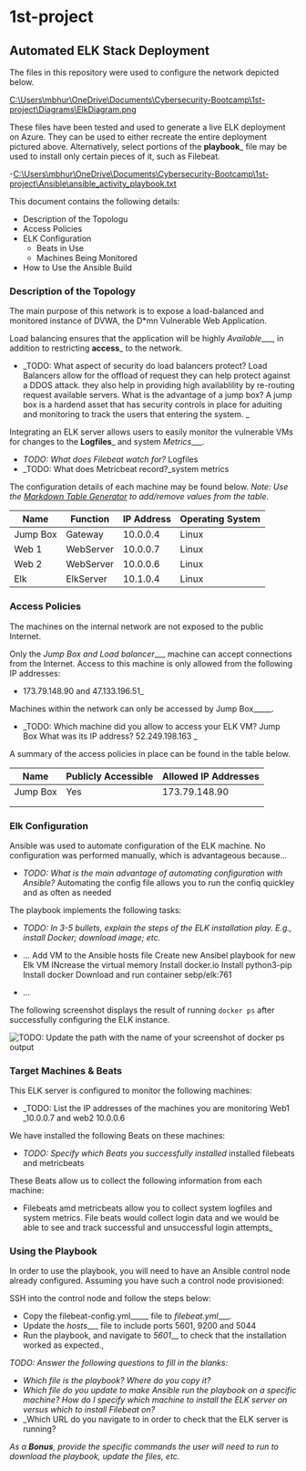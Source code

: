 # 1st-project
## Automated ELK Stack Deployment

The files in this repository were used to configure the network depicted below.

[C:\Users\mbhur\OneDrive\Documents\Cybersecurity-Bootcamp\1st-project\Diagrams\ElkDiagram.png
](Diagrams/ElkDiagram.png)

These files have been tested and used to generate a live ELK deployment on Azure. They can be used to either recreate the entire deployment pictured above. Alternatively, select portions of the __playbook___ file may be used to install only certain pieces of it, such as Filebeat.

  -[C:\Users\mbhur\OneDrive\Documents\Cybersecurity-Bootcamp\1st-project\Ansible\ansible_activity_playbook.txt](Ansible/ansible_activity_playbook.txt) 

This document contains the following details:
- Description of the Topologu
- Access Policies
- ELK Configuration
  - Beats in Use
  - Machines Being Monitored
- How to Use the Ansible Build


### Description of the Topology

The main purpose of this network is to expose a load-balanced and monitored instance of DVWA, the D*mn Vulnerable Web Application.

Load balancing ensures that the application will be highly _Available____, in addition to restricting __access___ to the network.
- _TODO: What aspect of security do load balancers protect?
            Load Balancers allow for the offload of request they can help protect against a DDOS attack. they also help in providing high availablility by re-routing request available servers. What is the advantage of a jump box? A jump box is a hardend asset that has security controls in place for aduiting and monitoring to track the users that entering the system. _

Integrating an ELK server allows users to easily monitor the vulnerable VMs for changes to the __Logfiles___ and system _Metrics____.
- _TODO: What does Filebeat watch for?_ Logfiles
- _TODO: What does Metricbeat record?_system metrics

The configuration details of each machine may be found below.
_Note: Use the [Markdown Table Generator](http://www.tablesgenerator.com/markdown_tables) to add/remove values from the table_.

| Name     | Function | IP Address | Operating System |
|----------|----------|------------|------------------|
| Jump Box | Gateway  | 10.0.0.4   | Linux            |
| Web 1    | WebServer| 10.0.0.7   | Linux            |
| Web 2    | WebServer| 10.0.0.6   | Linux            |
| Elk      | ElkServer| 10.1.0.4   | Linux            |

### Access Policies

The machines on the internal network are not exposed to the public Internet. 

Only the _Jump Box and Load balancer____ machine can accept connections from the Internet. Access to this machine is only allowed from the following IP addresses:
- 173.79.148.90 and 47.133.196.51_

Machines within the network can only be accessed by Jump Box_____.
- _TODO: Which machine did you allow to access your ELK VM? Jump Box 
     What was its IP address? 52.249.198.163 _

A summary of the access policies in place can be found in the table below.

| Name     | Publicly Accessible | Allowed IP Addresses |
|----------|---------------------|----------------------|
| Jump Box | Yes                 |   173.79.148.90      |
|          |                     |                      |
|          |                     |                      |

### Elk Configuration

Ansible was used to automate configuration of the ELK machine. No configuration was performed manually, which is advantageous because...
- _TODO: What is the main advantage of automating configuration with Ansible?_ 
         Automating the config file allows you to run the confiq quickley and as often as needed 

The playbook implements the following tasks:
- _TODO: In 3-5 bullets, explain the steps of the ELK installation play. E.g., install Docker; download image; etc._
- ... Add VM to the Ansible hosts file
      Create new Ansibel playbook for new Elk VM
      INcrease the virtual memory
      Install docker.io
      Install python3-pip
      Install docker
      Download and run container sebp/elk:761

- ...

The following screenshot displays the result of running `docker ps` after successfully configuring the ELK instance.

![TODO: Update the path with the name of your screenshot of docker ps output](Images/docker_ps_output.png)

### Target Machines & Beats
This ELK server is configured to monitor the following machines:
- _TODO: List the IP addresses of the machines you are monitoring
    Web1 _10.0.0.7 and web2 10.0.0.6

We have installed the following Beats on these machines:
- _TODO: Specify which Beats you successfully installed_
    installed filebeats and metricbeats 

These Beats allow us to collect the following information from each machine:
- Filebeats amd metricbeats allow you to collect system logfiles and system metrics. File beats would collect login data and we would be able to see and track successful and unsuccessful login attempts_

### Using the Playbook
In order to use the playbook, you will need to have an Ansible control node already configured. Assuming you have such a control node provisioned: 

SSH into the control node and follow the steps below:
- Copy the filebeat-config.yml_____ file to _filebeat.yml____.
- Update the _hosts____ file to include ports 5601, 9200 and 5044 
- Run the playbook, and navigate to _5601___ to check that the installation worked as expected., 

_TODO: Answer the following questions to fill in the blanks:_
- _Which file is the playbook? Where do you copy it?_
- _Which file do you update to make Ansible run the playbook on a specific machine? How do I specify which machine to install the ELK server on versus which to install Filebeat on?_
- _Which URL do you navigate to in order to check that the ELK server is running?

_As a **Bonus**, provide the specific commands the user will need to run to download the playbook, update the files, etc._